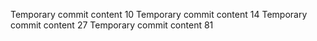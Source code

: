 Temporary commit content 10
Temporary commit content 14
Temporary commit content 27
Temporary commit content 81
